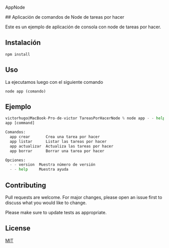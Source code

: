 AppNode

## Aplicación de comandos de Node de tareas por hacer

Este es un ejemplo de aplicación de consola con node
de tareas por hacer.

## Instalación

```
npm install
```

## Uso

La ejecutamos luego con el siguiente comando

```
node app (comando)
```

## Ejemplo
```python
victorhugo@MacBook-Pro-de-victor TareasPorHacerNode % node app - - help
app [command]

Comandos:
  app crear       Crea una tarea por hacer
  app listar      Listar las tareas por hacer
  app actualizar  Actualiza las tareas por hacer
  app borrar      Borrar una tarea por hacer

Opciones:
  - - version  Muestra número de versión                                [booleano]
  - - help     Muestra ayuda                                            [booleano]
```

## Contributing
Pull requests are welcome. For major changes, please open an issue first to discuss what you would like to change.

Please make sure to update tests as appropriate.

## License
[MIT](https://choosealicense.com/licenses/mit/)